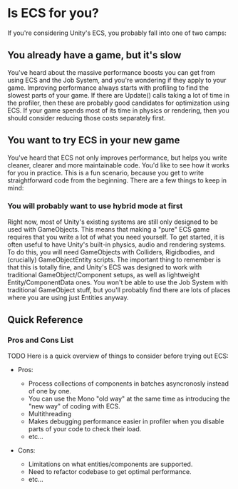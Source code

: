 # Is ECS for you?
If you're considering Unity's ECS, you probably fall into one of two camps:
## You already have a game, but it's slow
You've heard about the massive performance boosts you can get from using ECS and the Job System, and you're wondering if they apply to your game. Improving performance always starts with profiling to find the slowest parts of your game. If there are Update() calls taking a lot of time in the profiler, then these are probably good candidates for optimization using ECS. If your game spends most of its time in physics or rendering, then you should consider reducing those costs separately first. 

## You want to try ECS in your new game
You've heard that ECS not only improves performance, but helps you write cleaner, clearer and more maintainable code. You'd like to see how it works for you in practice.
This is a fun scenario, because you get to write straightforward code from the beginning. There are a few things to keep in mind:
### You will probably want to use hybrid mode at first
Right now, most of Unity's existing systems are still only designed to be used with GameObjects. This means that making a "pure" ECS game requires that you write a lot of what you need yourself. To get started, it is often useful to have Unity's built-in physics, audio and rendering systems. To do this, you will need GameObjects with Colliders, Rigidbodies, and (crucially) GameObjectEntity scripts.
The important thing to remember is that this is totally fine, and Unity's ECS was designed to work with traditional GameObject/Component setups, as well as lightweight Entity/ComponentData ones. You won't be able to use the Job System with traditional GameObject stuff, but you'll probably find there are lots of places where you are using just Entities anyway.

## Quick Reference

### Pros and Cons List
TODO
Here is a quick overview of things to consider before trying out ECS:

* Pros:
    * Process collections of components in batches asyncronosly instead of one by one.
    * You can use the Mono "old way" at the same time as introducing the "new way" of coding with ECS.
    * Multithreading
    * Makes debugging performance easier in profiler when you disable parts of your code to check their load.
    * etc...

* Cons: 
    * Limitations on what entities/components are supported.
    * Need to refactor codebase to get optimal performance.
    * etc...
